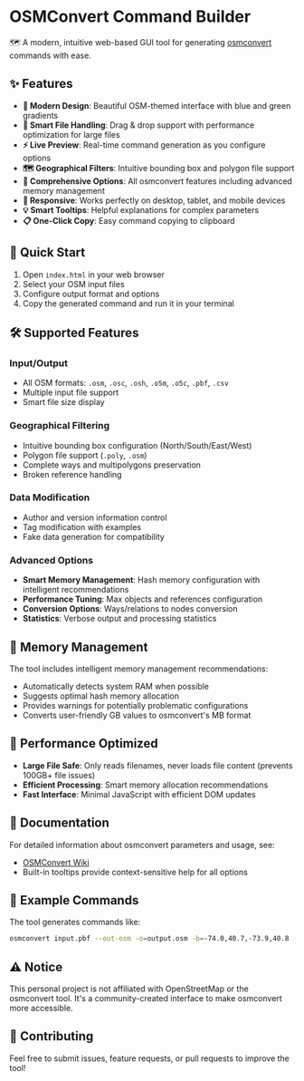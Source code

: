 # OSMConvert Command Builder

🗺️ A modern, intuitive web-based GUI tool for generating [osmconvert](https://wiki.openstreetmap.org/wiki/Osmconvert) commands with ease.

## ✨ Features

- **🎨 Modern Design**: Beautiful OSM-themed interface with blue and green gradients
- **📁 Smart File Handling**: Drag & drop support with performance optimization for large files
- **⚡ Live Preview**: Real-time command generation as you configure options
- **🗺️ Geographical Filters**: Intuitive bounding box and polygon file support
- **🔧 Comprehensive Options**: All osmconvert features including advanced memory management
- **📱 Responsive**: Works perfectly on desktop, tablet, and mobile devices
- **💡 Smart Tooltips**: Helpful explanations for complex parameters
- **📋 One-Click Copy**: Easy command copying to clipboard

## 🚀 Quick Start

1. Open `index.html` in your web browser
2. Select your OSM input files
3. Configure output format and options
4. Copy the generated command and run it in your terminal

## 🛠️ Supported Features

### Input/Output
- All OSM formats: `.osm`, `.osc`, `.osh`, `.o5m`, `.o5c`, `.pbf`, `.csv`
- Multiple input file support
- Smart file size display

### Geographical Filtering
- Intuitive bounding box configuration (North/South/East/West)
- Polygon file support (`.poly`, `.osm`)
- Complete ways and multipolygons preservation
- Broken reference handling

### Data Modification
- Author and version information control
- Tag modification with examples
- Fake data generation for compatibility

### Advanced Options
- **Smart Memory Management**: Hash memory configuration with intelligent recommendations
- **Performance Tuning**: Max objects and references configuration
- **Conversion Options**: Ways/relations to nodes conversion
- **Statistics**: Verbose output and processing statistics

## 💾 Memory Management

The tool includes intelligent memory management recommendations:
- Automatically detects system RAM when possible
- Suggests optimal hash memory allocation
- Provides warnings for potentially problematic configurations
- Converts user-friendly GB values to osmconvert's MB format

## 🎯 Performance Optimized

- **Large File Safe**: Only reads filenames, never loads file content (prevents 100GB+ file issues)
- **Efficient Processing**: Smart memory allocation recommendations
- **Fast Interface**: Minimal JavaScript with efficient DOM updates

## 📖 Documentation

For detailed information about osmconvert parameters and usage, see:
- [OSMConvert Wiki](https://wiki.openstreetmap.org/wiki/Osmconvert)
- Built-in tooltips provide context-sensitive help for all options

## 🔧 Example Commands

The tool generates commands like:
```bash
osmconvert input.pbf --out-osm -o=output.osm -b=-74.0,40.7,-73.9,40.8 --complete-ways --drop-author --hash-memory=1200 --verbose
```

## ⚠️ Notice

This personal project is not affiliated with OpenStreetMap or the osmconvert tool. It's a community-created interface to make osmconvert more accessible.

## 🤝 Contributing

Feel free to submit issues, feature requests, or pull requests to improve the tool!
